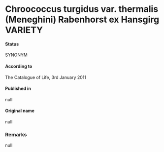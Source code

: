 Chroococcus turgidus var. thermalis (Meneghini) Rabenhorst ex Hansgirg VARIETY
=======

#### Status
SYNONYM

#### According to
The Catalogue of Life, 3rd January 2011

#### Published in
null

#### Original name
null

### Remarks
null